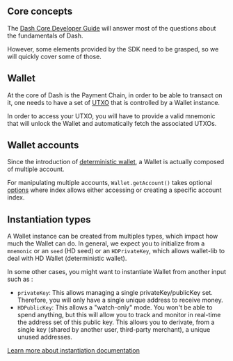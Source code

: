 ## Core concepts

The [Dash Core Developer Guide](https://dashcore.readme.io/docs/core-guide-introduction) will answer most of the questions about the fundamentals of Dash.   

However, some elements provided by the SDK need to be grasped, so we will quickly cover some of those.

## Wallet

At the core of Dash is the Payment Chain, in order to be able to transact on it, one needs to have a set of [UTXO](https://dashcore.readme.io/docs/core-guide-block-chain-transaction-data) that is controlled by a Wallet instance.  

In order to access your UTXO, you will have to provide a valid mnemonic that will unlock the Wallet and automatically fetch the associated UTXOs.

## Wallet accounts

Since the introduction of [deterministic wallet](https://github.com/bitcoin/bips/blob/master/bip-0044.mediawiki), a Wallet is actually composed of multiple account. 

For manipulating multiple accounts, `Wallet.getAccount()` takes optional [options](/wallet/getAccount.md) where index allows either accessing or creating a specific account index. 

## Instantiation types

A Wallet instance can be created from multiples types, which impact how much the Wallet can do. 
In general, we expect you to initialize from a `mnemonic` or an `seed` (HD seed) or an `HDPrivateKey`, which allows wallet-lib to deal with HD Wallet (deterministic wallet).  

In some other cases, you might want to instantiate Wallet from another input such as : 
- `privateKey`: This allows managing a single privateKey/publicKey set. Therefore, you will only have a single unique address to receive money. 
- `HDPublicKey`: This allows a "watch-only" mode. You won't be able to spend anything, but this will allow you to track and monitor in real-time the address set of this public key. This allows you to derivate, from a single key (shared by another user, third-party merchant), a unique unused addresses.  

[Learn more about instantiation documentation](/wallet/Wallet.md)
